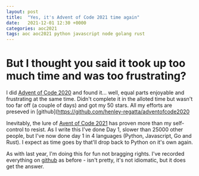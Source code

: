 ```yaml
---
layout: post
title:  "Yes, it's Advent of Code 2021 time again"
date:   2021-12-01 12:30 +0000
categories: aoc2021
tags: aoc aoc2021 python javascript node golang rust
---
```


# But I thought you said it took up too much time and was too frustrating?

I did [Advent of Code 2020](https://adventofcode.com/2020) and found it...
well, equal parts enjoyable and frustrating at the same time. Didn't complete
it in the alloted time but wasn't too far off (a couple of days) and got my 50
stars. All my efforts are preseved in [github](https://github.com/henley-regatta/adventofcode2020

Inevitably, the lure of [Avent of Code 2021](https://adventofcode.com/2021) has
proven more than my self-control to resist. As I write this I've done Day 1,
slower than 25000 other people, but I've now done day 1 in 4 languages (Python,
Javascript, Go and Rust). I expect as time goes by that'll drop back to Python
on it's own again.

As with last year, I'm doing this for fun not bragging rights. I've recorded
everything on [github](https://github.com/henley-regatta/adventofcode2021) as
before - isn't pretty, it's not idiomatic, but it does get the answer. 
